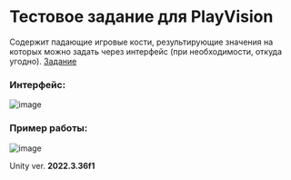 # Тестовое задание для PlayVision 
Содержит падающие игровые кости, результирующие значения на которых можно задать через интерфейс (при необходимости, откуда угодно).
[Задание](https://playvision.notion.site/Unity-06482e0128b341c1a1c13db137357d21)

### Интерфейс:
![image](https://github.com/max-fluff/RiggedDice/assets/48261468/8209d27f-682f-4710-a96d-52208aa9c796)
 
### Пример работы:
![image](https://github.com/max-fluff/RiggedDice/assets/48261468/fcc59085-d6ee-43b7-b7d8-7dee2b83efee)

Unity ver. **2022.3.36f1**
